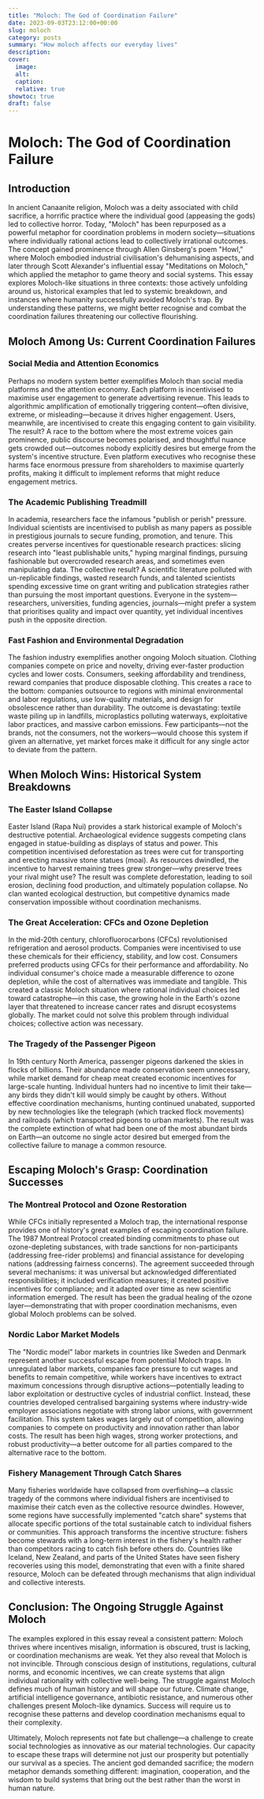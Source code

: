 ```yaml
---
title: "Moloch: The God of Coordination Failure"
date: 2023-09-03T23:12:00+00:00
slug: moloch
category: posts
summary: "How moloch affects our everyday lives"
description:
cover:
  image:
  alt:
  caption:
  relative: true
showtoc: true
draft: false
---
```


# Moloch: The God of Coordination Failure

## Introduction

In ancient Canaanite religion, Moloch was a deity associated with child sacrifice, a horrific practice where the individual good (appeasing the gods) led to collective horror. Today, "Moloch" has been repurposed as a powerful metaphor for coordination problems in modern society—situations where individually rational actions lead to collectively irrational outcomes. The concept gained prominence through Allen Ginsberg's poem "Howl," where Moloch embodied industrial civilisation's dehumanising aspects, and later through Scott Alexander's influential essay "Meditations on Moloch," which applied the metaphor to game theory and social systems. This essay explores Moloch-like situations in three contexts: those actively unfolding around us, historical examples that led to systemic breakdown, and instances where humanity successfully avoided Moloch's trap. By understanding these patterns, we might better recognise and combat the coordination failures threatening our collective flourishing.

## Moloch Among Us: Current Coordination Failures

### Social Media and Attention Economics

Perhaps no modern system better exemplifies Moloch than social media platforms and the attention economy. Each platform is incentivised to maximise user engagement to generate advertising revenue. This leads to algorithmic amplification of emotionally triggering content—often divisive, extreme, or misleading—because it drives higher engagement. Users, meanwhile, are incentivised to create this engaging content to gain visibility. The result? A race to the bottom where the most extreme voices gain prominence, public discourse becomes polarised, and thoughtful nuance gets crowded out—outcomes nobody explicitly desires but emerge from the system's incentive structure. Even platform executives who recognise these harms face enormous pressure from shareholders to maximise quarterly profits, making it difficult to implement reforms that might reduce engagement metrics.

### The Academic Publishing Treadmill

In academia, researchers face the infamous "publish or perish" pressure. Individual scientists are incentivised to publish as many papers as possible in prestigious journals to secure funding, promotion, and tenure. This creates perverse incentives for questionable research practices: slicing research into "least publishable units," hyping marginal findings, pursuing fashionable but overcrowded research areas, and sometimes even manipulating data. The collective result? A scientific literature polluted with un-replicable findings, wasted research funds, and talented scientists spending excessive time on grant writing and publication strategies rather than pursuing the most important questions. Everyone in the system—researchers, universities, funding agencies, journals—might prefer a system that prioritises quality and impact over quantity, yet individual incentives push in the opposite direction.

### Fast Fashion and Environmental Degradation

The fashion industry exemplifies another ongoing Moloch situation. Clothing companies compete on price and novelty, driving ever-faster production cycles and lower costs. Consumers, seeking affordability and trendiness, reward companies that produce disposable clothing. This creates a race to the bottom: companies outsource to regions with minimal environmental and labor regulations, use low-quality materials, and design for obsolescence rather than durability. The outcome is devastating: textile waste piling up in landfills, microplastics polluting waterways, exploitative labor practices, and massive carbon emissions. Few participants—not the brands, not the consumers, not the workers—would choose this system if given an alternative, yet market forces make it difficult for any single actor to deviate from the pattern.

## When Moloch Wins: Historical System Breakdowns

### The Easter Island Collapse

Easter Island (Rapa Nui) provides a stark historical example of Moloch's destructive potential. Archaeological evidence suggests competing clans engaged in statue-building as displays of status and power. This competition incentivised deforestation as trees were cut for transporting and erecting massive stone statues (moai). As resources dwindled, the incentive to harvest remaining trees grew stronger—why preserve trees your rival might use? The result was complete deforestation, leading to soil erosion, declining food production, and ultimately population collapse. No clan wanted ecological destruction, but competitive dynamics made conservation impossible without coordination mechanisms.

### The Great Acceleration: CFCs and Ozone Depletion

In the mid-20th century, chlorofluorocarbons (CFCs) revolutionised refrigeration and aerosol products. Companies were incentivised to use these chemicals for their efficiency, stability, and low cost. Consumers preferred products using CFCs for their performance and affordability. No individual consumer's choice made a measurable difference to ozone depletion, while the cost of alternatives was immediate and tangible. This created a classic Moloch situation where rational individual choices led toward catastrophe—in this case, the growing hole in the Earth's ozone layer that threatened to increase cancer rates and disrupt ecosystems globally. The market could not solve this problem through individual choices; collective action was necessary.

### The Tragedy of the Passenger Pigeon

In 19th century North America, passenger pigeons darkened the skies in flocks of billions. Their abundance made conservation seem unnecessary, while market demand for cheap meat created economic incentives for large-scale hunting. Individual hunters had no incentive to limit their take—any birds they didn't kill would simply be caught by others. Without effective coordination mechanisms, hunting continued unabated, supported by new technologies like the telegraph (which tracked flock movements) and railroads (which transported pigeons to urban markets). The result was the complete extinction of what had been one of the most abundant birds on Earth—an outcome no single actor desired but emerged from the collective failure to manage a common resource.

## Escaping Moloch's Grasp: Coordination Successes

### The Montreal Protocol and Ozone Restoration

While CFCs initially represented a Moloch trap, the international response provides one of history's great examples of escaping coordination failure. The 1987 Montreal Protocol created binding commitments to phase out ozone-depleting substances, with trade sanctions for non-participants (addressing free-rider problems) and financial assistance for developing nations (addressing fairness concerns). The agreement succeeded through several mechanisms: it was universal but acknowledged differentiated responsibilities; it included verification measures; it created positive incentives for compliance; and it adapted over time as new scientific information emerged. The result has been the gradual healing of the ozone layer—demonstrating that with proper coordination mechanisms, even global Moloch problems can be solved.

### Nordic Labor Market Models

The "Nordic model" labor markets in countries like Sweden and Denmark represent another successful escape from potential Moloch traps. In unregulated labor markets, companies face pressure to cut wages and benefits to remain competitive, while workers have incentives to extract maximum concessions through disruptive actions—potentially leading to labor exploitation or destructive cycles of industrial conflict. Instead, these countries developed centralised bargaining systems where industry-wide employer associations negotiate with strong labor unions, with government facilitation. This system takes wages largely out of competition, allowing companies to compete on productivity and innovation rather than labor costs. The result has been high wages, strong worker protections, and robust productivity—a better outcome for all parties compared to the alternative race to the bottom.

### Fishery Management Through Catch Shares

Many fisheries worldwide have collapsed from overfishing—a classic tragedy of the commons where individual fishers are incentivised to maximise their catch even as the collective resource dwindles. However, some regions have successfully implemented "catch share" systems that allocate specific portions of the total sustainable catch to individual fishers or communities. This approach transforms the incentive structure: fishers become stewards with a long-term interest in the fishery's health rather than competitors racing to catch fish before others do. Countries like Iceland, New Zealand, and parts of the United States have seen fishery recoveries using this model, demonstrating that even with a finite shared resource, Moloch can be defeated through mechanisms that align individual and collective interests.

## Conclusion: The Ongoing Struggle Against Moloch

The examples explored in this essay reveal a consistent pattern: Moloch thrives where incentives misalign, information is obscured, trust is lacking, or coordination mechanisms are weak. Yet they also reveal that Moloch is not invincible. Through conscious design of institutions, regulations, cultural norms, and economic incentives, we can create systems that align individual rationality with collective well-being. The struggle against Moloch defines much of human history and will shape our future. Climate change, artificial intelligence governance, antibiotic resistance, and numerous other challenges present Moloch-like dynamics. Success will require us to recognise these patterns and develop coordination mechanisms equal to their complexity.

Ultimately, Moloch represents not fate but challenge—a challenge to create social technologies as innovative as our material technologies. Our capacity to escape these traps will determine not just our prosperity but potentially our survival as a species. The ancient god demanded sacrifice; the modern metaphor demands something different: imagination, cooperation, and the wisdom to build systems that bring out the best rather than the worst in human nature.